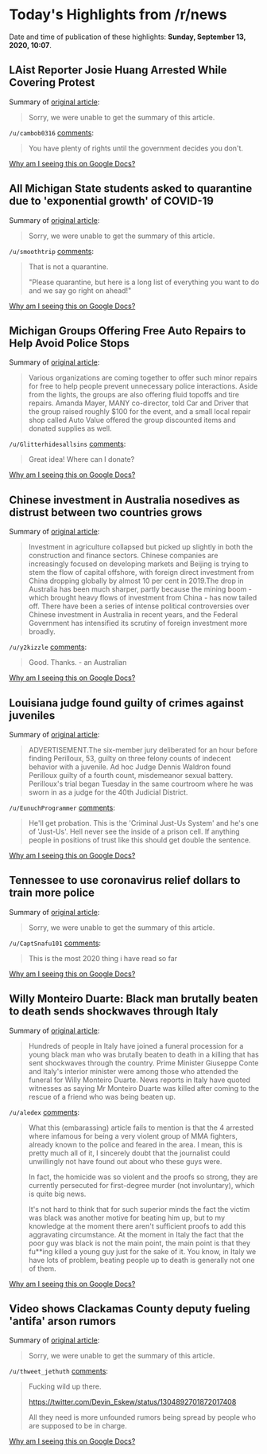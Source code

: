 # Today's Highlights from /r/news

Date and time of publication of these highlights: **Sunday, September 13, 2020, 10:07**.

## LAist Reporter Josie Huang Arrested While Covering Protest

Summary of [original article](https://laist.com/latest/post/20200913/80222d039da6e2435bed1e10df36e367457cd4af):

> Sorry, we were unable to get the summary of this article.

`/u/cambob0316` [comments](https://www.reddit.com/r/news/comments/irwudc/laist_reporter_josie_huang_arrested_while/):

> You have plenty of rights until the government decides you don't.

[Why am I seeing this on Google Docs?](https://docs.google.com/document/d/1Dc6We63vOXIZsc0op-Bt4abqkYjXzOigalQqFxmvvbM/edit?usp=sharing)

## All Michigan State students asked to quarantine due to 'exponential growth' of COVID-19

Summary of [original article](https://abcnews.go.com/US/michigan-state-students-asked-quarantine-due-exponential-growth/story?id=72975851):

> Sorry, we were unable to get the summary of this article.

`/u/smoothtrip` [comments](https://www.reddit.com/r/news/comments/iroacp/all_michigan_state_students_asked_to_quarantine/):

> That is not a quarantine.  
> 
> "Please quarantine, but here is a long list of everything you want to do and we say go right on ahead!"

[Why am I seeing this on Google Docs?](https://docs.google.com/document/d/1Dc6We63vOXIZsc0op-Bt4abqkYjXzOigalQqFxmvvbM/edit?usp=sharing)

## Michigan Groups Offering Free Auto Repairs to Help Avoid Police Stops

Summary of [original article](https://www.caranddriver.com/news/a33993265/michigan-groups-free-auto-repairs-police/):

> Various organizations are coming together to offer such minor repairs for free to help people prevent unnecessary police interactions. Aside from the lights, the groups are also offering fluid topoffs and tire repairs. Amanda Mayer, MANY co-director, told Car and Driver that the group raised roughly $100 for the event, and a small local repair shop called Auto Value offered the group discounted items and donated supplies as well.

`/u/Glitterhidesallsins` [comments](https://www.reddit.com/r/news/comments/iryi71/michigan_groups_offering_free_auto_repairs_to/):

> Great idea! Where can I donate?

[Why am I seeing this on Google Docs?](https://docs.google.com/document/d/1Dc6We63vOXIZsc0op-Bt4abqkYjXzOigalQqFxmvvbM/edit?usp=sharing)

## Chinese investment in Australia nosedives as distrust between two countries grows

Summary of [original article](https://www.abc.net.au/news/2020-09-13/chinese-investment-in-australia-takes-nosedive/12657140):

> Investment in agriculture collapsed but picked up slightly in both the construction and finance sectors. Chinese companies are increasingly focused on developing markets and Beijing is trying to stem the flow of capital offshore, with foreign direct investment from China dropping globally by almost 10 per cent in 2019.The drop in Australia has been much sharper, partly because the mining boom - which brought heavy flows of investment from China - has now tailed off. There have been a series of intense political controversies over Chinese investment in Australia in recent years, and the Federal Government has intensified its scrutiny of foreign investment more broadly.

`/u/y2kizzle` [comments](https://www.reddit.com/r/news/comments/irvq5i/chinese_investment_in_australia_nosedives_as/):

> Good. Thanks. - an Australian

[Why am I seeing this on Google Docs?](https://docs.google.com/document/d/1Dc6We63vOXIZsc0op-Bt4abqkYjXzOigalQqFxmvvbM/edit?usp=sharing)

## Louisiana judge found guilty of crimes against juveniles

Summary of [original article](https://apnews.com/c718186825abb4ade43962ce6b1640fe):

> ADVERTISEMENT.The six-member jury deliberated for an hour before finding Perilloux, 53, guilty on three felony counts of indecent behavior with a juvenile. Ad hoc Judge Dennis Waldron found Perilloux guilty of a fourth count, misdemeanor sexual battery. Perilloux's trial began Tuesday in the same courtroom where he was sworn in as a judge for the 40th Judicial District.

`/u/EunuchProgrammer` [comments](https://www.reddit.com/r/news/comments/irp5rp/louisiana_judge_found_guilty_of_crimes_against/):

> He'll get probation. This is the 'Criminal Just-Us System' and he's one of 'Just-Us'. Hell never see the inside of a prison cell. If anything people in positions of trust like this should get double the sentence.

[Why am I seeing this on Google Docs?](https://docs.google.com/document/d/1Dc6We63vOXIZsc0op-Bt4abqkYjXzOigalQqFxmvvbM/edit?usp=sharing)

## Tennessee to use coronavirus relief dollars to train more police

Summary of [original article](https://fox17.com/news/local/tennessee-to-use-coronavirus-relief-dollars-to-train-more-police):

> Sorry, we were unable to get the summary of this article.

`/u/CaptSnafu101` [comments](https://www.reddit.com/r/news/comments/irm1ja/tennessee_to_use_coronavirus_relief_dollars_to/):

> This is the most 2020 thing i have read so far

[Why am I seeing this on Google Docs?](https://docs.google.com/document/d/1Dc6We63vOXIZsc0op-Bt4abqkYjXzOigalQqFxmvvbM/edit?usp=sharing)

## Willy Monteiro Duarte: Black man brutally beaten to death sends shockwaves through Italy

Summary of [original article](https://news.sky.com/story/willy-monteiro-duarte-black-man-brutally-beaten-to-death-sends-shockwaves-through-italy-12069869):

> Hundreds of people in Italy have joined a funeral procession for a young black man who was brutally beaten to death in a killing that has sent shockwaves through the country. Prime Minister Giuseppe Conte and Italy's interior minister were among those who attended the funeral for Willy Monteiro Duarte. News reports in Italy have quoted witnesses as saying Mr Monteiro Duarte was killed after coming to the rescue of a friend who was being beaten up.

`/u/aledex` [comments](https://www.reddit.com/r/news/comments/irxyyc/willy_monteiro_duarte_black_man_brutally_beaten/):

> What this (embarassing) article fails to mention is that the 4 arrested where infamous for being a very violent group of MMA fighters, already known to the police and feared in the area. I mean, this is pretty much all of it, I sincerely doubt that the journalist could unwillingly not have found out about who these guys were.
> 
> In fact, the homicide was so violent and the proofs so strong, they are currently persecuted for first-degree murder (not involuntary), which is quite big news.
> 
> It's not hard to think that for such superior minds the fact the victim was black was another motive for beating him up, but to my knowledge at the moment there aren't sufficient proofs to add this aggravating circumstance. At the moment in Italy the fact that the poor guy was black is not the main point, the main point is that they fu\*\*ing killed a young guy just for the sake of it. You know, in Italy we have lots of problem, beating people up to death is generally not one of them.

[Why am I seeing this on Google Docs?](https://docs.google.com/document/d/1Dc6We63vOXIZsc0op-Bt4abqkYjXzOigalQqFxmvvbM/edit?usp=sharing)

## Video shows Clackamas County deputy fueling 'antifa' arson rumors

Summary of [original article](https://pamplinmedia.com/pt/9-news/480246-387696-video-shows-clackamas-county-deputy-fueling-antifa-arson-rumors):

> Sorry, we were unable to get the summary of this article.

`/u/thweet_jethuth` [comments](https://www.reddit.com/r/news/comments/irprsc/video_shows_clackamas_county_deputy_fueling/):

> Fucking wild up there.
> 
> https://twitter.com/Devin_Eskew/status/1304892701872017408
> 
> All they need is more unfounded rumors being spread by people who are supposed to be in charge.

[Why am I seeing this on Google Docs?](https://docs.google.com/document/d/1Dc6We63vOXIZsc0op-Bt4abqkYjXzOigalQqFxmvvbM/edit?usp=sharing)


